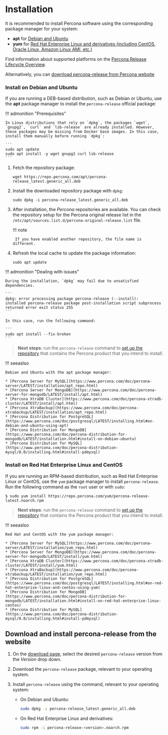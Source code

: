 # Installation


It is recommended to install Percona software
using the corresponding package manager for your system:


* **apt** for [Debian and Ubuntu](#install-on-debian-and-ubuntu)
* **yum** for [Red Hat Enterprise Linux and derivatives
(including CentOS, Oracle Linux, Amazon Linux AMI, etc.)](#install-on-red-hat-enterprise-linux-and-centos)

Find information about supported platforms on the [Percona Release Lifecycle Overview](https://www.percona.com/services/policies/percona-software-support-lifecycle#support).

Alternatively, you can [download percona-release from Percona website](#download-from-percona-website)

### Install on Debian and Ubuntu

If you are running a DEB-based distribution, such as Debian or Ubuntu,
use the **apt** package manager to install the `percona-release`
official package:

!!! admonition "Prerequisites"

    In Linux distributions that rely on `dpkg`, the packages `wget`, `gnupg2`, `curl` and `lsb-release` are already installed. However, these packages may be missing from Docker base images. In this case, install them manually before running `dpkg`:

    ```
    sudo apt update
    sudo apt install -y wget gnupg2 curl lsb-release 
    ```


1. Fetch the repository package:

    ```
    wget https://repo.percona.com/apt/percona-release_latest.generic_all.deb
    ```


2. Install the downloaded repository package with `dpkg`:

    ```
    sudo dpkg -i percona-release_latest.generic_all.deb
    ```


3. After installation, the *Percona* repositories are available. You
can check the repository setup for the Percona original release list in the
`/etc/apt/sources.list.d/percona-original-release.list` file.

    !!! note
   
        If you have enabled another repository, the file name is different.


4. Refresh the local cache to update the package information:

    ```
    sudo apt update
    ```

!!! admonition "Dealing with issues"

    During the installation, `dpkg` may fail due to unsatisfied dependencies.

    ```
    dpkg: error processing package percona-release (--install):
    installed percona-release package post-installation script subprocess returned error exit status 255
    ```

    In this case, run the following command:

    ```
    sudo apt install --fix-broken
    ```

> **Next steps**:  run the ``percona-release`` command to
[set up the repository](#usage) that contains the Percona product that you intend to install.

!!! seeaslso

    Debian and Ubuntu with the apt package manager:

    * [Percona Server for MySQL](https://www.percona.com/doc/percona-server/LATEST/installation/apt_repo.html)
    * [Percona Server for MongoDB](https://www.percona.com/doc/percona-server-for-mongodb/LATEST/install/apt.html)
    * [Percona XtraDB Cluster](https://www.percona.com/doc/percona-xtradb-cluster/LATEST/install/apt.html)
    * [Percona XtraBackup](https://www.percona.com/doc/percona-xtrabackup/LATEST/installation/apt_repo.html)
    * [Percona Distribution for PostgreSQL](https://www.percona.com/doc/postgresql/LATEST/installing.html#on-debian-and-ubuntu-using-apt)
    * [Percona Distribution for MongoDB](https://www.percona.com/doc/percona-distribution-for-mongodb/LATEST/installation.html#install-on-debian-ubuntu)
    * [Percona Distribution for MySQL](https://www.percona.com/doc/percona-distribution-mysql/8.0/installing.html#install-pdmysql)

### Install on Red Hat Enterprise Linux and CentOS

If you are running an RPM-based distribution, such as Red Hat Enterprise
Linux or CentOS, use the `yum` package manager to install `percona-release`. Run the following command as the `root` user or with `sudo`:

```
$ sudo yum install https://repo.percona.com/yum/percona-release-latest.noarch.rpm
```

> **Next steps**:  run the ``percona-release`` command to
[set up the repository](#usage) that contains the Percona product that you intend to install.

!!! seeaslso

    Red Hat and CentOS with the yum package manager:

    * [Percona Server for MySQL](https://www.percona.com/doc/percona-server/LATEST/installation/yum_repo.html)
    * [Percona Server for MongoDB](https://www.percona.com/doc/percona-server-for-mongodb/LATEST/install/yum.html)
    * [Percona XtraDB Cluster](https://www.percona.com/doc/percona-xtradb-cluster/LATEST/install/yum.html)
    * [Percona XtraBackup](https://www.percona.com/doc/percona-xtrabackup/LATEST/installation/yum_repo.html)
    * [Percona Distribution for PostgreSQL](https://www.percona.com/doc/postgresql/LATEST/installing.html#on-red-hat-enterprise-linux-and-centos-using-yum)
    * [Percona Distribution for MongoDB](https://www.percona.com/doc/percona-distribution-for-mongodb/LATEST/installation.html#install-on-red-hat-enterprise-linux-centos)
    * [Percona Distribution for MySQL](https://www.percona.com/doc/percona-distribution-mysql/8.0/installing.html#install-pdmysql) 


## Download and install percona-release from the website

1. On the [download page](https://www.percona.com/downloads/percona-release/), select the desired `percona-release` version from the _Version_ drop down.
2. Download the `percona-release` package, relevant to your operating system. 
3. Install `percona-release` using the command, relevant to your operating system:

   * On Debian and Ubuntu:

      ```sh
      sudo dpkg -i percona-release_latest.generic_all.deb
      ```

   * On Red Hat Enterprise Linux and derivatives:

      ```sh
      sudo rpm -i percona-release-<version>.noarch.rpm
      ```